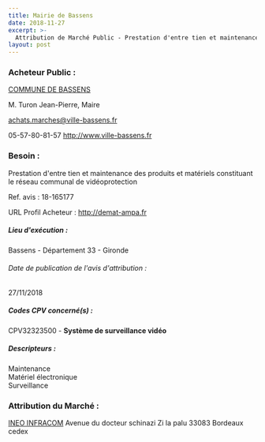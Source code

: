 ```yaml
---
title: Mairie de Bassens
date: 2018-11-27
excerpt: >-
  Attribution de Marché Public - Prestation d'entre tien et maintenance des produits et matériels constituant le réseau communal de vidéoprotection
layout: post
---
```


### Acheteur Public : 
<a href="/acheteur-134/siren-213300320"> COMMUNE DE BASSENS</a><br/>

M. Turon Jean-Pierre, Maire

achats.marches@ville-bassens.fr

05-57-80-81-57
http://www.ville-bassens.fr
### Besoin :

Prestation d'entre tien et maintenance des produits et matériels constituant le réseau communal de vidéoprotection

Ref. avis : 18-165177

URL Profil Acheteur : http://demat-ampa.fr

##### Lieu d'exécution :

Bassens - Département 33 - Gironde

###### Date de publication de l'avis d'attribution : 
27/11/2018

##### Codes CPV concerné(s) :
CPV32323500 - **Système de surveillance vidéo** <br/>

##### Descripteurs :
Maintenance <br/>
Matériel électronique <br/>
Surveillance <br/>

### Attribution du Marché :
<a href="/entreprise-556/siren-409867942"> INEO INFRACOM</a>    Avenue du docteur schinazi Zi la palu 33083 Bordeaux cedex <br/>
